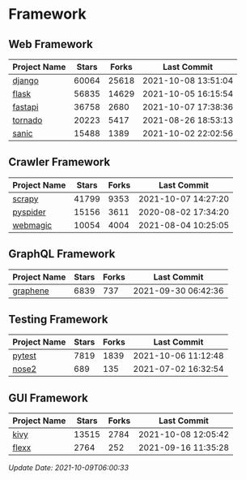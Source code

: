 # Framework

## Web Framework
| Project Name | Stars | Forks | Last Commit |
| ------------ | ----- | ----- | ----------- |
| [django](https://github.com/django/django) | 60064 | 25618 | 2021-10-08 13:51:04 |
| [flask](https://github.com/pallets/flask) | 56835 | 14629 | 2021-10-05 16:15:54 |
| [fastapi](https://github.com/tiangolo/fastapi) | 36758 | 2680 | 2021-10-07 17:38:36 |
| [tornado](https://github.com/tornadoweb/tornado) | 20223 | 5417 | 2021-08-26 18:53:13 |
| [sanic](https://github.com/sanic-org/sanic) | 15488 | 1389 | 2021-10-02 22:02:56 |

## Crawler Framework
| Project Name | Stars | Forks | Last Commit |
| ------------ | ----- | ----- | ----------- |
| [scrapy](https://github.com/scrapy/scrapy) | 41799 | 9353 | 2021-10-07 14:27:20 |
| [pyspider](https://github.com/binux/pyspider) | 15156 | 3611 | 2020-08-02 17:34:20 |
| [webmagic](https://github.com/code4craft/webmagic) | 10054 | 4004 | 2021-08-04 10:25:05 |

## GraphQL Framework
| Project Name | Stars | Forks | Last Commit |
| ------------ | ----- | ----- | ----------- |
| [graphene](https://github.com/graphql-python/graphene) | 6839 | 737 | 2021-09-30 06:42:36 |

## Testing Framework
| Project Name | Stars | Forks | Last Commit |
| ------------ | ----- | ----- | ----------- |
| [pytest](https://github.com/pytest-dev/pytest) | 7819 | 1839 | 2021-10-06 11:12:48 |
| [nose2](https://github.com/nose-devs/nose2) | 689 | 135 | 2021-07-02 16:32:54 |

## GUI Framework
| Project Name | Stars | Forks | Last Commit |
| ------------ | ----- | ----- | ----------- |
| [kivy](https://github.com/kivy/kivy) | 13515 | 2784 | 2021-10-08 12:05:42 |
| [flexx](https://github.com/flexxui/flexx) | 2764 | 252 | 2021-09-16 11:35:28 |

*Update Date: 2021-10-09T06:00:33*